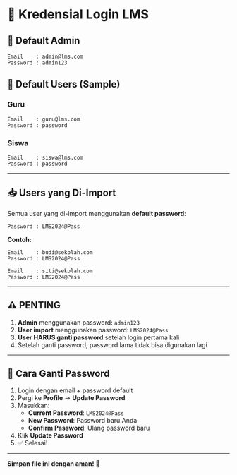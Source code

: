 # 🔑 Kredensial Login LMS

## 👤 Default Admin

```
Email    : admin@lms.com
Password : admin123
```

## 👥 Default Users (Sample)

### Guru
```
Email    : guru@lms.com
Password : password
```

### Siswa
```
Email    : siswa@lms.com
Password : password
```

---

## 📥 Users yang Di-Import

Semua user yang di-import menggunakan **default password**:

```
Password : LMS2024@Pass
```

**Contoh:**
```
Email    : budi@sekolah.com
Password : LMS2024@Pass

Email    : siti@sekolah.com
Password : LMS2024@Pass
```

---

## ⚠️ PENTING

1. **Admin** menggunakan password: `admin123`
2. **User import** menggunakan password: `LMS2024@Pass`
3. **User HARUS ganti password** setelah login pertama kali
4. Setelah ganti password, password lama tidak bisa digunakan lagi

---

## 🔄 Cara Ganti Password

1. Login dengan email + password default
2. Pergi ke **Profile** → **Update Password**
3. Masukkan:
   - **Current Password**: `LMS2024@Pass`
   - **New Password**: Password baru Anda
   - **Confirm Password**: Ulang password baru
4. Klik **Update Password**
5. ✅ Selesai!

---

**Simpan file ini dengan aman! 🔐**
